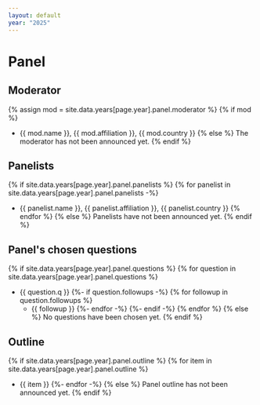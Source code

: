 ```yaml
---
layout: default
year: "2025"
---
```

# Panel

## Moderator

{% assign mod = site.data.years[page.year].panel.moderator %}
{% if mod %}
* {{ mod.name }}, {{ mod.affiliation }}, {{ mod.country }}
{% else %}
The moderator has not been announced yet.
{% endif %}

## Panelists

{% if site.data.years[page.year].panel.panelists %}
{% for panelist in site.data.years[page.year].panel.panelists -%}
* {{ panelist.name }}, {{ panelist.affiliation }}, {{ panelist.country }}
{% endfor %}
{% else %}
Panelists have not been announced yet.
{% endif %}

## Panel's chosen questions

{% if site.data.years[page.year].panel.questions %}
{% for question in site.data.years[page.year].panel.questions %}
* {{ question.q }}
    {%- if question.followups -%}
    {% for followup in question.followups %}
    * {{ followup }}
    {%- endfor -%}
    {%- endif -%}
{% endfor %}
{% else %}
No questions have been chosen yet.
{% endif %}

## Outline

{% if site.data.years[page.year].panel.outline %}
{% for item in site.data.years[page.year].panel.outline %}
* {{ item }}
{%- endfor -%}
{% else %}
Panel outline has not been announced yet.
{% endif %}
